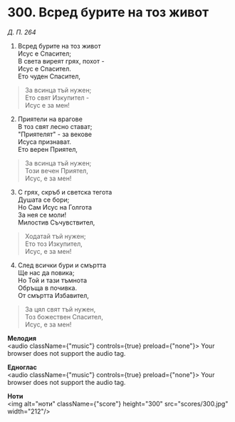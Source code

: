 # 300. Всред бурите на тоз живот

_Д. П. 264_

1. Всред бурите на тоз живот  
Исус е Спасител;  
В света виреят грях, похот -  
Исус е Спасител.  
Ето чуден Спасител,  

> За всинца тъй нужен;  
> Ето свят Изкупител -  
> Исус е за мен!

2. Приятели на врагове  
В тоз свят лесно стават;  
"Приятелят" - за векове  
Исуса признават.  
Ето верен Приятел,  

> За всинца тъй нужен;  
> Този вечен Приятел,  
> Исус, е за мен!

3. С грях, скръб и светска тегота  
Душата се бори;  
Но Сам Исус на Голгота  
За нея се моли!  
Милостив Съчувствител,  

> Ходатай тъй нужен;  
> Ето тоз Изкупител,  
> Исус, е за мен!

4. След всички бури и смъртта  
Ще нас да повика;  
Но Той и тази тъмнота  
Обръща в почивка.  
От смъртта Избавител,  

> За цял свят тъй нужен,  
> Тоз божествен Спасител,  
> Исус, е за мен!

**Мелодия**  
<audio className={"music"} controls={true} preload={"none"}>
    <source src="mp3/300.mp3" type="audio/mpeg"/>
    Your browser does not support the audio tag.
</audio>

**Едноглас**  
<audio className={"music"} controls={true} preload={"none"}>
    <source src="transp/300.mp3" type="audio/mpeg"/>
    Your browser does not support the audio tag.
</audio>

**Ноти**  
<img alt="ноти" className={"score"} height="300" src="scores/300.jpg" width="212"/>
